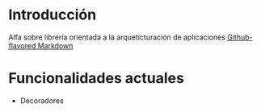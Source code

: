 # Introducción
Alfa sobre librería orientada a la arqueticturación de aplicaciones
[Github-flavored Markdown](https://guides.github.com/features/mastering-markdown/)

# Funcionalidades actuales
* Decoradores